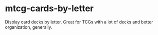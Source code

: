 # mtcg-cards-by-letter
Display card decks by letter. Great for TCGs with a lot of decks and better organization, generally.

